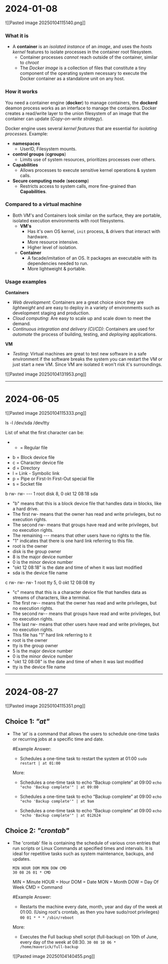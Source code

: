 
# 2024-01-08
![[Pasted image 20250104115140.png]]
### What it is
- A **container** is an *isolated* *instance* of an *image*, and uses the *hosts* *kernel* features to isolate processes in the container root filesystem.
	- Container processes *cannot* reach outside of the container, similar to *chroot*
	- The *Docker* *image* is a collection of files that constitute a tiny component of the operating system necessary to execute the Docker container as a standalone unit on any host.
### How it works
You need a container engine (**docker**) to manage containers, the **dockerd** deamon process works as an interface to manage the containers. Docker creates a read/write layer to the union filesystem of an image that the container can update (*Copy-on-write* *strategy*).

Docker engine uses several *kernel* *features* that are essential for *isolating processes*. Example:
- **namespaces**
	- UserID, Filesystem mounts.
- **control groups** (**cgroups**)
	- Limits use of system resources, prioritizes processes over others.
- **Capabilities**
	- Allows processes to execute sensitive kernel operations & system calls.
- **Secure computing mode** (**seccomp**)
	- Restricts access to system calls, more fine-grained than **Capabilities**.
### Compared to a virtual machine
* Both VM's and Containers look similar on the surface, they are portable, isolated execution environments with root filesystems.
	* **VM's** 
		* Has it's own OS kernel, ``init`` process, & drivers that interact with hardware.
		* More resource intensive.
		* Higher level of isolation.
	* **Container** 
		* A facade/imitation of an OS. It packages an executable with its dependencies needed to run.
		* More lightweight & portable.
### Usage examples
**Containers**
* *Web development*:  Containers are a great choice since they are *lightweight* and are easy to deploy in a variety of environments such as development staging and production. 
* *Cloud computing*: Are easy to scale up and scale down to meet the demand. 
* *Continuous integration and delivery (CI/CD)*: Containers are used for *automate* the process of building, testing, and *deploying* applications.

**VM**
* *Testing*: Virtual machines are great to test new software in a safe environment if the software breaks the system you can restart the VM or just start a new VM. Since VM are isolated it won't risk it's surroundings.

![[Pasted image 20250104131953.png]]

---
# 2024-06-05
![[Pasted image 20250104115333.png]]

ls -l /dev/sda /dev/tty

List of what the first character can be:
- -  = Regular file  
* b = Block device file  
* c = Character device file  
* d = Directory  
* l = Link - Symbolic link  
* p = Pipe or First-In First-Out special file  
* s = Socket file

b rw- rw- --- 1 root disk 8, 0 okt 12 08:18 sda
* "b" means that this is a block device file that handles data in blocks, like a hard drive.
* The first rw- means that the owner has read and write privileges, but no execution rights.
* The second rw- means that groups have read and write privileges, but no execution rights.
* The remaining --- means that other users have no rights to the file. 
* "1" indicates that there is one hard link referring to this file. 
* root is the owner
* disk is the group owner
* 8 is the major device number
* 0 is the minor device number
* "okt 12 08:18" is the date and time of when it was last modified
* sda is the device file name 

c rw- rw- rw- 1 root tty 5, 0 okt 12 08:08 tty
* "c" means that this is a character device file that handles data as streams of characters, like a terminal. 
* The first rw-- means that the owner has read and write privileges, but no execution rights.
* The second rw-- means that groups have read and write privileges, but no execution rights.
* The last rw- means that other users have read and write privileges, but no execution rights.
* This file has "1" hard link referring to it
* root is the owner
* tty is the group owner
* 5 is the major device number
* 0 is the minor device number
* "okt 12 08:08" is the date and time of when it was last modified
* tty is the device file name


---
# 2024-08-27
![[Pasted image 20250104115351.png]]
## **Choice 1**: *"at"*
- The ‘at’ is a command that allows the users to schedule one-time tasks or recurring jobs at a specific time and date.
	
	#Example 
	Answer:
	- Schedules a one-time task to restart the system at 01:00
		```sudo restart | at 01:00```
	
	More:
	* Schedules a one-time task to echo “Backup complete” at 09:00
		```echo "echo 'Backup complete'" | at 09:00```
		
	- Schedules a one-time task to echo “Backup complete” at 09:00
		```echo "echo 'Backup complete'" | at 9am```
		
	- Schedules a one-time task to echo “Backup complete” at 09:00
		```echo "echo 'Backup complete'" | at 012624```
		

## **Choice 2**: *"crontab"*
- The 'crontab' file is containing the schedule of various cron entries that run scripts or Linux Commands at specified times and intervals. It is ideal for repetitive tasks such as system maintenance, backups, and updates.
	
	```
	MIN	HOUR DOM MON DOW CMD
	30 08 26 01 * CMD
	```
	
	MIN = Minute
	HOUR = Hour
	DOM = Date
	MON = Month
	DOW = Day Of Week
	CMD = Command
	
	#Example 
	Answer:
	- Restarts the machine every date, month, year and day of the week at 01:00. (Using root's crontab, as then you have sudo/root privileges)
		```00 01 * * * /sbin/reboot ```
	
	More:
	- Executes the Full backup shell script (full-backup) on 10th of June, every day of the week at 08:30.
		```30 08 10 06 * /home/maverick/full-backup```


	![[Pasted image 20250104140455.png]]

